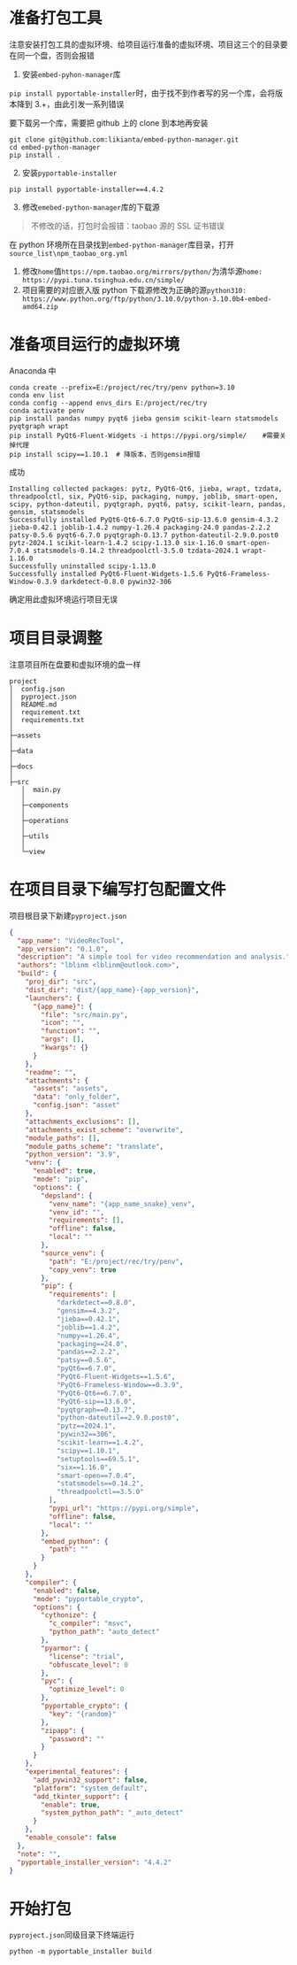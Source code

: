 # 准备打包工具

注意安装打包工具的虚拟环境、给项目运行准备的虚拟环境、项目这三个的目录要在同一个盘，否则会报错

1. 安装`embed-pyhon-manager`库

`pip install pyportable-installer`时，由于找不到作者写的另一个库，会将版本降到 3.+，由此引发一系列错误

要下载另一个库，需要把 github 上的 clone 到本地再安装

```shell
git clone git@github.com:likianta/embed-python-manager.git
cd embed-python-manager
pip install .
```

2. 安装`pyportable-installer`

```shell
pip install pyportable-installer==4.4.2
```

3. 修改`emebed-python-manager`库的下载源

> 不修改的话，打包时会报错：taobao 源的 SSL 证书错误

在 python 环境所在目录找到`embed-python-manager`库目录，打开`source_list\npm_taobao_org.yml`

1. 修改`home`值`https://npm.taobao.org/mirrors/python/`为清华源`home: https://pypi.tuna.tsinghua.edu.cn/simple/`
2. 项目需要的对应嵌入版 python 下载源修改为正确的源`python310: https://www.python.org/ftp/python/3.10.0/python-3.10.0b4-embed-amd64.zip`

# 准备项目运行的虚拟环境

Anaconda 中

```shell
conda create --prefix=E:/project/rec/try/penv python=3.10
conda env list
conda config --append envs_dirs E:/project/rec/try
conda activate penv
pip install pandas numpy pyqt6 jieba gensim scikit-learn statsmodels pyqtgraph wrapt
pip install PyQt6-Fluent-Widgets -i https://pypi.org/simple/    #需要关掉代理
pip install scipy==1.10.1  # 降版本，否则gemsim报错
```

成功

```shell
Installing collected packages: pytz, PyQt6-Qt6, jieba, wrapt, tzdata, threadpoolctl, six, PyQt6-sip, packaging, numpy, joblib, smart-open, scipy, python-dateutil, pyqtgraph, pyqt6, patsy, scikit-learn, pandas, gensim, statsmodels
Successfully installed PyQt6-Qt6-6.7.0 PyQt6-sip-13.6.0 gensim-4.3.2 jieba-0.42.1 joblib-1.4.2 numpy-1.26.4 packaging-24.0 pandas-2.2.2 patsy-0.5.6 pyqt6-6.7.0 pyqtgraph-0.13.7 python-dateutil-2.9.0.post0 pytz-2024.1 scikit-learn-1.4.2 scipy-1.13.0 six-1.16.0 smart-open-7.0.4 statsmodels-0.14.2 threadpoolctl-3.5.0 tzdata-2024.1 wrapt-1.16.0
Successfully uninstalled scipy-1.13.0
Successfully installed PyQt6-Fluent-Widgets-1.5.6 PyQt6-Frameless-Window-0.3.9 darkdetect-0.8.0 pywin32-306
```

确定用此虚拟环境运行项目无误

# 项目目录调整

注意项目所在盘要和虚拟环境的盘一样

```
project
│  config.json
│  pyproject.json
│  README.md
│  requirement.txt
│  requirements.txt
│
├─assets
│
├─data
│
├─docs
│
├─src
   │  main.py
   │
   ├─components
   │
   ├─operations
   │
   ├─utils
   │
   └─view
```

# 在项目目录下编写打包配置文件

项目根目录下新建`pyproject.json`

```json
{
  "app_name": "VideoRecTool",
  "app_version": "0.1.0",
  "description": "A simple tool for video recommendation and analysis.",
  "authors": "lblinm <lblinm@outlook.com>",
  "build": {
    "proj_dir": "src",
    "dist_dir": "dist/{app_name}-{app_version}",
    "launchers": {
      "{app_name}": {
        "file": "src/main.py",
        "icon": "",
        "function": "",
        "args": [],
        "kwargs": {}
      }
    },
    "readme": "",
    "attachments": {
      "assets": "assets",
      "data": "only_folder",
      "config.json": "asset"
    },
    "attachments_exclusions": [],
    "attachments_exist_scheme": "overwrite",
    "module_paths": [],
    "module_paths_scheme": "translate",
    "python_version": "3.9",
    "venv": {
      "enabled": true,
      "mode": "pip",
      "options": {
        "depsland": {
          "venv_name": "{app_name_snake}_venv",
          "venv_id": "",
          "requirements": [],
          "offline": false,
          "local": ""
        },
        "source_venv": {
          "path": "E:/project/rec/try/penv",
          "copy_venv": true
        },
        "pip": {
          "requirements": [
            "darkdetect==0.8.0",
            "gensim==4.3.2",
            "jieba==0.42.1",
            "joblib==1.4.2",
            "numpy==1.26.4",
            "packaging==24.0",
            "pandas==2.2.2",
            "patsy==0.5.6",
            "pyQt6==6.7.0",
            "PyQt6-Fluent-Widgets==1.5.6",
            "PyQt6-Frameless-Window==0.3.9",
            "PyQt6-Qt6==6.7.0",
            "PyQt6-sip==13.6.0",
            "pyqtgraph==0.13.7",
            "python-dateutil==2.9.0.post0",
            "pytz==2024.1",
            "pywin32==306",
            "scikit-learn==1.4.2",
            "scipy==1.10.1",
            "setuptools==69.5.1",
            "six==1.16.0",
            "smart-open==7.0.4",
            "statsmodels==0.14.2",
            "threadpoolctl==3.5.0"
          ],
          "pypi_url": "https://pypi.org/simple",
          "offline": false,
          "local": ""
        },
        "embed_python": {
          "path": ""
        }
      }
    },
    "compiler": {
      "enabled": false,
      "mode": "pyportable_crypto",
      "options": {
        "cythonize": {
          "c_compiler": "msvc",
          "python_path": "auto_detect"
        },
        "pyarmor": {
          "license": "trial",
          "obfuscate_level": 0
        },
        "pyc": {
          "optimize_level": 0
        },
        "pyportable_crypto": {
          "key": "{random}"
        },
        "zipapp": {
          "password": ""
        }
      }
    },
    "experimental_features": {
      "add_pywin32_support": false,
      "platform": "system_default",
      "add_tkinter_support": {
        "enable": true,
        "system_python_path": "_auto_detect"
      }
    },
    "enable_console": false
  },
  "note": "",
  "pyportable_installer_version": "4.4.2"
}
```

# 开始打包

`pyproject.json`同级目录下终端运行

```shell
python -m pyportable_installer build
```
